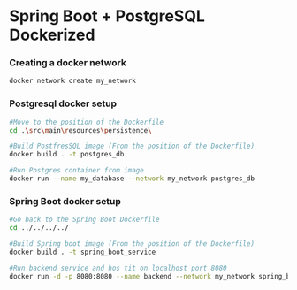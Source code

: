 # Spring Boot + PostgreSQL Dockerized

### Creating a docker network
``` bash
docker network create my_network
``` 
### Postgresql docker setup
``` bash
#Move to the position of the Dockerfile
cd .\src\main\resources\persistence\

#Build PostfresSQL image (From the position of the Dockerfile)
docker build . -t postgres_db

#Run Postgres container from image
docker run --name my_database --network my_network postgres_db
```

### Spring Boot docker setup
``` bash
#Go back to the Spring Boot Dockerfile
cd ../../../../

#Build Spring boot image (From the position of the Dockerfile)
docker build . -t spring_boot_service

#Run backend service and hos tit on localhost port 8080
docker run -d -p 8080:8080 --name backend --network my_network spring_boot_service

```
